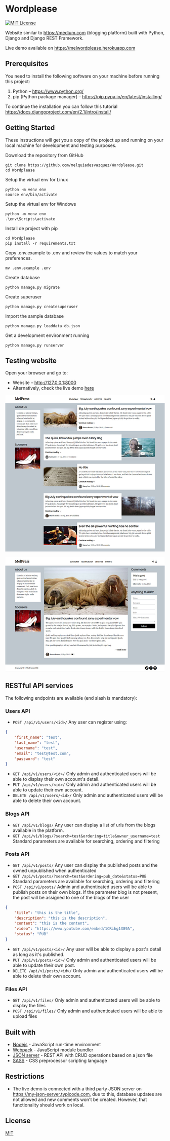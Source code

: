 # Wordplease

[![MIT License][license-image]][license-url]

Website similar to https://medium.com (blogging platform) built with Python, Django and Django REST Framework.

Live demo available on https://melwordplease.herokuapp.com

## Prerequisites

You need to install the following software on your machine before running this project:

1. Python  &ndash; <https://www.python.org/>
2. pip (Python package manager)  &ndash; <https://pip.pypa.io/en/latest/installing/>

To continue the installation you can follow this tutorial  <https://docs.djangoproject.com/en/2.1/intro/install/>

## Getting Started

These instructions will get you a copy of the project up and running on your local machine for development and testing purposes.

Download the repository from GitHub

```shell
git clone https://github.com/melquiadesvazquez/Wordplease.git
cd Wordplease
```

Setup the virtual env for Linux

```
python -m venv env
source env/bin/activate
```

Setup the virtual env for Windows

```
python -m venv env
.\env\Scripts\activate
```

Install de project with pip

```shell
cd Wordplease
pip install -r requirements.txt
```

Copy .env.example to .env and review the values to match your preferences.

```shell
mv .env.example .env
```

Create database

```shell
python manage.py migrate
```

Create superuser

```shell
python manage.py createsuperuser
```

Import the sample database

```shell
python manage.py loaddata db.json
```

Get a development environment running
```shell
python manage.py runserver
```

## Testing website

Open your browser and go to:

+ Website &ndash; http://127.0.0.1:8000
+ Alternatively, check the live demo [here](https://melwordplease.herokuapp.com/)

![Melpress homepage](https://raw.githubusercontent.com/melquiadesvazquez/MelPress/master/src/assets/web1.jpg)

![Melpress post page](https://raw.githubusercontent.com/melquiadesvazquez/MelPress/master/src/assets/web2.jpg)

## RESTful API services

The following endpoints are available (end slash is mandatory):

### Users API

+ `POST /api/v1/users/<id>/` Any user can register using:

```json
{
	"first_name": "test",
	"last_name": "test",
	"username": "test",
	"email": "test@test.com",
	"password": "test"
}
```

+ `GET /api/v1/users/<id>/` Only admin and authenticated users will be able to display their own account's detail.
+ `PUT /api/v1/users/<id>/` Only admin and authenticated users will be able to update their own account.
+ `DELETE /api/v1/users/<id>/` Only admin and authenticated users will be able to delete their own account.

### Blogs API

+ `GET /api/v1/blogs/` Any user can display a list of urls from the blogs available in the platform. 
+ `GET /api/v1/blogs/?search=test&ordering=title&owner_username=test` Standard parameters are available for searching, ordering and filtering 


### Posts API

+ `GET /api/v1/posts/` Any user can display the published posts and the owned unpublished when authenticated
+ `GET /api/v1/posts/?search=test&ordering=pub_date&status=PUB` Standard parameters are available for searching, ordering and filtering 
+ `POST /api/v1/posts/` Admin and authenticated users will be able to publish posts on their own blogs. If the parameter blog is not present, the post will be assigned to one of the blogs of the user
```json
{
    "title": "this is the title",
    "description": "this is the description",
    "content": "this is the content",
    "video": "https://www.youtube.com/embed/1CRihg1X89A",
    "status": "PUB"
}
```

+ `GET /api/v1/posts/<id>/` Any user will be able to display a post's detail as long as it's published.
+ `PUT /api/v1/posts/<id>/` Only admin and authenticated users will be able to update their own post.
+ `DELETE /api/v1/posts/<id>/` Only admin and authenticated users will be able to delete their own account.

### Files API

+ `GET /api/v1/files/`  Only admin and authenticated users will be able to display the files 
+ `POST /api/v1/files/` Only admin and authenticated users will be able to upload files 

## Built with

+ [Nodejs](https://nodejs.org/) - JavaScript run-time environment
+ [Webpack](https://webpack.js.org/) - JavaScript module bundler
+ [JSON server](https://github.com/typicode/json-server) - REST API with CRUD operations based on a json file
+ [SASS](https://sass-lang.com/) - CSS preprocessor scripting language

## Restrictions

+ The live demo is connected with a third party JSON server on https://my-json-server.typicode.com, due to this, database updates are not allowed and new comments won't be created. However, that functionality should work on local.

## License

[MIT][license-url]


[license-image]: http://img.shields.io/badge/license-MIT-blue.svg?style=flat
[license-url]: LICENSE

